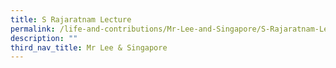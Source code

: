 ```yaml
---
title: S Rajaratnam Lecture
permalink: /life-and-contributions/Mr-Lee-and-Singapore/S-Rajaratnam-Lecture
description: ""
third_nav_title: Mr Lee & Singapore
---
```

